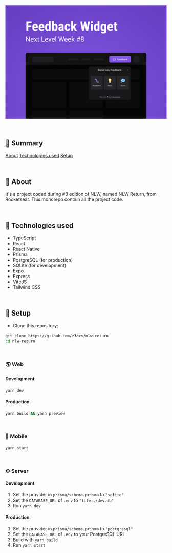 <div align="center">
    <img src="./assets/Capa.png" />
</div>

&nbsp;
## 📃 Summary
[About](#about)
[Technologies used](#tech)
[Setup](#setup)

&nbsp;
<a name="about"></a>
## 🤔 About
It's a project coded during #8 edition of NLW, named NLW Return, from Rocketseat. This monorepo contain all the project code.

&nbsp;
<a name="tech"></a>
## 🤯 Technologies used
- TypeScript
- React
- React Native
- Prisma
- PostgreSQL (for production)
- SQLite (for development)
- Expo
- Express
- ViteJS
- Tailwind CSS

&nbsp;
<a name="setup"></a>
## 🔧 Setup
- Clone this repository:
```bash
git clone https://github.com/z3oxs/nlw-return
cd nlw-return
```

&nbsp;
### 🌎 Web
#### Development
```bash
yarn dev
```

#### Production
```bash
yarn build && yarn preview
```

&nbsp;
### 📱 Mobile
```bash
yarn start
```

&nbsp;
### ⚙️ Server
#### Development
1. Set the provider in `prisma/schema.prisma` to `"sqlite"`
2. Set the `DATABASE_URL` of `.env` to `"file:./dev.db"`
3. Run `yarn dev`

#### Production
1. Set the provider in `prisma/schema.prisma` to `"postgresql"`
2. Set the `DATABASE_URL` of `.env` to your PostgreSQL URI
3. Build with `yarn build`
4. Run `yarn start`